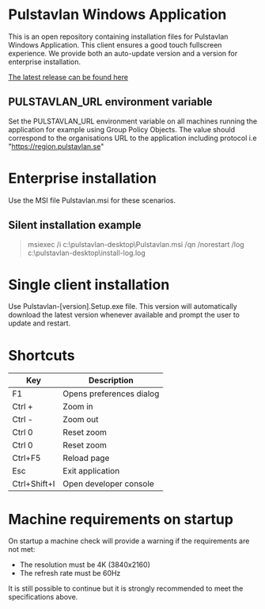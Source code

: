 # Pulstavlan Windows Application
This is an open repository containing installation files for Pulstavlan Windows Application. This client ensures a good touch fullscreen experience.
We provide both an auto-update version and a version for enterprise installation.

[The latest release can be found here](https://github.com/stretchcare/pulstavlan-forge/releases/latest)

## PULSTAVLAN_URL environment variable
Set the PULSTAVLAN_URL environment variable on all machines running the application for example using Group Policy Objects.
The value should correspond to the organisations URL to the application including protocol i.e "https://region.pulstavlan.se"

# Enterprise installation

Use the MSI file Pulstavlan.msi for these scenarios.

## Silent installation example
> msiexec /i c:\pulstavlan-desktop\Pulstavlan.msi /qn /norestart /log c:\pulstavlan-desktop\install-log.log

# Single client installation
Use Pulstavlan-[version].Setup.exe file.
This version will automatically download the latest version whenever available and prompt the user to update and restart.

# Shortcuts

| Key          | Description              |
| ------------ | ------------------------ |
| F1           | Opens preferences dialog |
| Ctrl +       | Zoom in                  |
| Ctrl -       | Zoom out                 |
| Ctrl 0       | Reset zoom               |
| Ctrl 0       | Reset zoom               |
| Ctrl+F5      | Reload page              |
| Esc          | Exit application         |
| Ctrl+Shift+I | Open developer console   |

# Machine requirements on startup
On startup a machine check will provide a warning if the requirements are not met:
- The resolution must be 4K (3840x2160)
- The refresh rate must be 60Hz

It is still possible to continue but it is strongly recommended to meet the specifications above.

